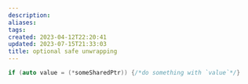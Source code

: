 ```yaml
---
description:
aliases: 
tags: 
created: 2023-04-12T22:20:41
updated: 2023-07-15T21:33:03
title: optional safe unwrapping
---
```


```cpp
if (auto value = (*someSharedPtr)) {/*do something with `value`*/}
```
